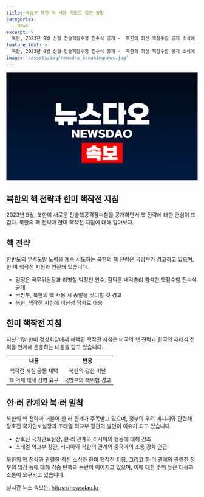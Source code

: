 ```yaml
---
title: 국방부 북한 핵 사용 기도로 정권 종말
categories:
  - News
excerpt: >
  북한, 2023년 9월 신형 전술핵잠수함 진수식 공개 -  북한의 최신 핵잠수함 공개 소식에 한·미 양국의 핵작전 지침을 놓고 북한과의 갈등이 가열되고 있다. 국방부가 북한의 핵사용 위협에 대해 경고하며, 한·러 관계에 대한 우려도 제기되고 있다. 한반도 상황은 계속 변화하고 있으며, 이에 대한 대응과 조치가 절실한 상황이다.
feature_text: >
  북한, 2023년 9월 신형 전술핵잠수함 진수식 공개 -  북한의 최신 핵잠수함 공개 소식에 한·미 양국의 핵작전 지침을 놓고 북한과의 갈등이 가열되고 있다. 국방부가 북한의 핵사용 위협에 대해 경고하며, 한·러 관계에 대한 우려도 제기되고 있다. 한반도 상황은 계속 변화하고 있으며, 이에 대한 대응과 조치가 절실한 상황이다.
image: '/assets/img/newsdao_breakingnews.jpg'
---
```


<p><img src="/assets/img/newsdao_breakingnews.jpg" alt="bookingtag 속보" /></p>

<h2 data-ke-size="size26">북한의 핵 전략과 한미 핵작전 지침</h2>

<p data-ke-size="size16">2023년 9월, 북한이 새로운 전술핵공격잠수함을 공개하면서 핵 전략에 대한 관심이 뜨겁다. 북한의 핵 전략과 한미 핵작전 지침에 대해 알아보자.</p>

<h2 data-ke-size="size24">핵 전략</h2>

<p data-ke-size="size16">한반도의 무력도발 노력을 계속 시도하는 북한의 핵 전략은 국방부가 경고하고 있으며, 한·미 핵작전 지침과 연관돼 있습니다.</p>

<ul>
  <li>김정은 국무위원장과 리병철·박정천 원수, 김덕훈 내각총리 참석한 핵잠수함 진수식 공개</li>
  <li>국방부, 북한의 핵 사용 시 종말을 맞이할 것 경고</li>
  <li>북한, 핵작전 지침에 비난성 담화로 대응</li>
</ul>

<h2 data-ke-size="size24">한미 핵작전 지침</h2>

<p data-ke-size="size16">지난 11일 한미 정상회담에서 채택된 핵작전 지침은 미국의 핵 전력과 한국의 재래식 전력을 연계해 운용하는 내용을 담고 있습니다.</p>

<table>
  <tr>
    <td style="text-align: center; height: 17px;"><b>내용</b></td>
    <td style="text-align: center; height: 17px;"><b>반응</b></td>
  </tr>
  <tr>
    <td style="text-align: center; height: 17px;">핵작전 지침 공동 채택</td>
    <td style="text-align: center; height: 17px;">북한의 강한 비난</td>
  </tr>
  <tr>
    <td style="text-align: center; height: 17px;">핵 억제 태세 상향 요구</td>
    <td style="text-align: center; height: 17px;">국방부의 핵위협 경고</td>
  </tr>
</table>

<h2 data-ke-size="size24">한·러 관계와 북·러 밀착</h2>

<p data-ke-size="size16">북한의 핵 전략과 더불어 한·러 관계가 주목받고 있으며, 정부의 우려 메시지와 관련해 장호진 국가안보실장과 조태열 외교부 장관의 발언이 이슈가 되고 있습니다.</p>

<ul>
  <li>장호진 국가안보실장, 한·러 관계와 러시아의 행동에 대해 강조</li>
  <li>조태열 외교부 장관, 러시아와 북한의 관계와 중국과의 소통 강화 언급</li>
</ul>

<p data-ke-size="size16">북한의 핵 전략과 관련한 최신 소식과 한미 핵작전 지침, 그리고 한·러 관계와 관련한 정부의 입장 등에 대해 각종 탄핵과 논란이 이어지고 있으며, 이에 대한 수위 높은 대응과 소통이 요구되고 있습니다.</p>
실시간 뉴스 속보는, <a href="https://newsdao.kr" rel="dofollow">https://newsdao.kr</a>


